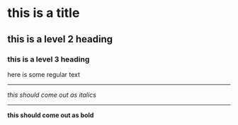# this is a title

## this is a level 2 heading

### this is a level 3 heading

here is some regular text

---

*this should come out as italics*

---

**this should come out as bold**
